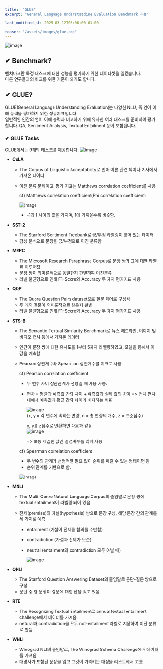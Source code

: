 ```yaml
---
title:  "GLUE"
excerpt: "General Language Understatding Evaluation Benchmark 리뷰"

last_modified_at: 2025-03-12T08:06:00-05:00

teaser: "/assets/images/glue.png"
---
```


![image](https://github.com/user-attachments/assets/80b9ba50-390d-4aa2-a38b-3eebe367b4b5)

## ✔ Benchmark?

벤치마크란 특정 태스크에 대한 성능을 평가하기 위한 데이터셋을 일컫습니다.  
다른 연구들과의 비교를 위한 기준이 되기도 합니다.

## ✔ GLUE?

GLUE(General Language Understanding Evaluation)는 다양한 NLU, 즉 언어 이해 능력을 평가하기 위한 성능지표입니다.  
일반적인 인간의 언어 이해 능력과 비교하기 위해 유사한 여러 태스크를 준비하여 평가합니다. QA, Sentiment Analysis, Textual Entailment 등이 포함됩니다.

### ✔ GLUE Tasks

GLUE에서는 9개의 태스크를 제공합니다.
![image](https://github.com/user-attachments/assets/a5095ec1-a745-4143-a7dc-1ea01a78d630)


- **CoLA**
  - The Corpus of Linguistic Acceptability로 언어 이론 관련 책이나 기사에서 가져온 데이터
  - 이진 분류 문제이고, 평가 지표는 Matthews correlation coefficient를 사용
  
     cf) Matthews correlation coefficient(Phi correlation coefficient)
    
      ![image](https://github.com/user-attachments/assets/71105637-14e3-4e4c-949b-e68986ceca95)  
       - -1과 1 사이의 값을 가지며, 1에 가까울수록 비슷함.

- **SST-2**
  - The Stanford Sentiment Treebank로 긍/부정 라벨링이 붙어 있는 데이터
  - 감성 분석으로 문장을 긍/부정으로 이진 분류함

- **MRPC**
  - The Microsoft Research Paraphrase Corpus로 문장 쌍과 그에 대한 라벨로 이루어짐
  - 문장 쌍이 의미론적으로 동일한지 판별하여 이진분류
  - 라벨 불균형으로 인해 F1-Score와 Accuracy 두 가지 평가지표 사용

- **QQP**
  - The Quora Question Pairs dataset으로 질문 페어로 구성됨
  - 두 개의 질문이 의미론적으로 같은지 판별
  - 라벨 불균형으로 인해 F1-Score와 Accuracy 두 가지 평가지표 사용
 
- **STS-B**
  - The Semantic Textual Similarity Benchmark로 뉴스 헤드라인, 이미지 및 비디오 캡셔 등에서 가져온 데이터
  - 인간이 문장 쌍에 대한 유사도를 1부터 5까지 라벨링하였고, 모델을 통해서 이 값을 예측함
  - Pearson 상관계수와 Spearman 상관계수를 지표로 사용

    cf) Pearson correlation coefficient  
     - 두 변수 사이 상관관계가 선형일 때 사용 가능.
     - 편차 = 평균과 예측값 간의 차이 + 예측값과 실제 값의 차이
       => 전체 편차 내에서 예측값과 평균 간의 차이가 차지하는 비율
  
        ![image](https://github.com/user-attachments/assets/e8d4a6ab-2068-41ea-a1d9-3d65964c4c34)  
        (x, y = 각 변수에 속하는 변량, n = 총 변량의 개수, z = 표준점수)
  
        x, y를 z점수로 변환하면 다음과 같음  
        ![image](https://github.com/user-attachments/assets/1398c502-b057-4483-926b-09337bf3032d)

       => 보통 제곱한 값인 결정계수를 많이 사용  

    cf) Spearman correlation coefficient
      - 두 변수의 관계가 선형적일 필요 없이 순위를 매길 수 있는 형태이면 됨
      - 순위 관계를 기반으로 함.
        
      ![image](https://github.com/user-attachments/assets/157010ec-6df4-4f6d-b8e3-3860f47ffd6f)

      


- **MNLI**
  - The Multi-Genre Natural Language Corpus의 줄임말로 문장 쌍에 textual entailment이 라벨링 되어 있음
  - 전제(premise)와 가설(hypothesis) 쌍으로 문장 구성, 해당 문장 간의 관계를 세 가지로 예측  

    - entailment (가설이 전제를 함의를 수반함)
    - contradiction (가설과 전제가 모순)
    - neutral (entailment와 contradiction 모두 아닐 때)
      
      ![image](https://github.com/user-attachments/assets/2ff609e7-3382-449f-b18f-3db822484e78)

- **QNLI**
  - The Stanford Question Answering Dataset의 줄임말로 문단-질문 쌍으로 구성
  - 문단 중 한 문장이 질문에 대한 답을 갖고 있음
 
- **RTE**
  - The Recognizing Textual Entailment로 annual textual entailment challenge에서 데이터를 가져옴
  - netural과 contradiction을 모두 not-entailment 라벨로 지정하여 이진 분류로 만듬

- **WNLI**
  - Winograd NLI의 줄임말로, The Winograd Schema Challenge에서 데이터를 가져옴
  - 대명사가 포함된 문장을 읽고 그것이 가리키는 대상을 리스트에서 고름
